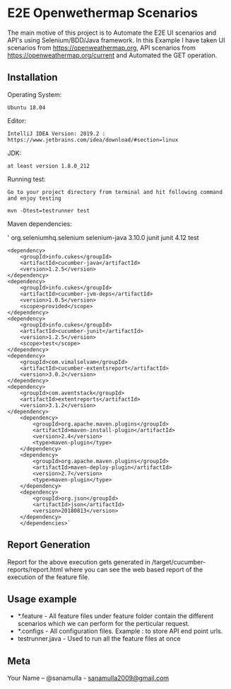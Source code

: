 # E2E Openwethermap Scenarios

The main motive of this project is to Automate the E2E UI scenarios and API's using Selenium/BDD/Java framework. In this Example I have taken UI scenarios from https://openweathermap.org, API scenarios from https://openweathermap.org/current and Automated the GET operation. 

## Installation

Operating System:

`Ubuntu 18.04`

Editor:

`IntelliJ IDEA Version: 2019.2 : https://www.jetbrains.com/idea/download/#section=linux`

JDK:

`at least version 1.8.0_212`

Running test:

`Go to your project directory from terminal and hit following command and enjoy testing`

`mvn -Dtest=testrunner test`

Maven dependencies:

'<dependencies>
    <dependency>
        <groupId>org.seleniumhq.selenium</groupId>
        <artifactId>selenium-java</artifactId>
        <version>3.10.0</version>
    </dependency>
    <dependency>
        <groupId>junit</groupId>
        <artifactId>junit</artifactId>
        <version>4.12</version>
        <scope>test</scope>
    </dependency>

    <dependency>
        <groupId>info.cukes</groupId>
        <artifactId>cucumber-java</artifactId>
        <version>1.2.5</version>
    </dependency>
    <dependency>
        <groupId>info.cukes</groupId>
        <artifactId>cucumber-jvm-deps</artifactId>
        <version>1.0.5</version>
        <scope>provided</scope>
    </dependency>
    <dependency>
        <groupId>info.cukes</groupId>
        <artifactId>cucumber-junit</artifactId>
        <version>1.2.5</version>
        <scope>test</scope>
    </dependency>
    <dependency>
        <groupId>com.vimalselvam</groupId>
        <artifactId>cucumber-extentsreport</artifactId>
        <version>3.0.2</version>
    </dependency>
    <dependency>
        <groupId>com.aventstack</groupId>
        <artifactId>extentreports</artifactId>
        <version>3.1.2</version>
    </dependency>
        <dependency>
            <groupId>org.apache.maven.plugins</groupId>
            <artifactId>maven-install-plugin</artifactId>
            <version>2.4</version>
            <type>maven-plugin</type>
        </dependency>
        <dependency>
            <groupId>org.apache.maven.plugins</groupId>
            <artifactId>maven-deploy-plugin</artifactId>
            <version>2.7</version>
            <type>maven-plugin</type>
        </dependency>
        <dependency>
            <groupId>org.json</groupId>
            <artifactId>json</artifactId>
            <version>20180813</version>
        </dependency>
        </dependencies>`
        
## Report Generation

Report for the above execution gets generated in /target/cucumber-reports/report.html where you can see the web based report of the execution of the feature file.

## Usage example

- *.feature - All feature files under feature folder contain the different scenarios which we can perform for the perticular request.
- *.configs - All configuration files. Example : to store API end point urls.
- testrunner.java - Used to run all the feature files at once

## Meta

Your Name – @sanamulla - sanamulla2009@gmail.com
